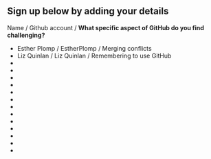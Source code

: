 ## Sign up below by adding your details

Name / Github account / **What specific aspect of GitHub do you find challenging?**
* Esther Plomp / EstherPlomp / Merging conflicts
* Liz Quinlan / Liz Quinlan / Remembering to use GitHub
* 
* 
* 
* 
* 
* 
* 
* 
* 
* 
* 
* 
* 




